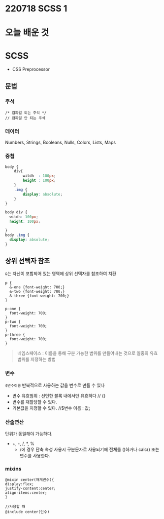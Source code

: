 # 220718 SCSS 1

# 오늘 배운 것

# SCSS
- CSS Preprocessor 

## 문법

### 주석 
```
/* 컴파일 되는 주석 */
// 컴파일 안 되는 주석
```

### 데이터 
Numbers, Strings, Booleans, Nulls, Colors, Lists, Maps

### 중첩 
```SCSS
body {
    div{
        witdh  : 100px;
        height : 100px;
    }
    .img {
        display: absolute;
    }
}
```
```CSS
body div {
  witdh: 100px;
  height: 100px;

}
body .img {
  display: absolute;
}
```
## 상위 선택자 참조 
`&`는 자신이 포함되어 있는 영역에 상위 선택자를 참조하여 치환
```
p {
  &-one {font-weight: 700;}
  &-two {font-weight: 700;}
  &-three {font-weight: 700;}
}
```
```
p-one {
  font-weight: 700;
}
p-two {
  font-weight: 700;
}
p-three {
  font-weight: 700;
}
```

> 네임스페이스 : 이름을 통해 구분 가능한 범위를 만들어내는 것으로 일종의 유효범위를 지정하는 방법

### 변수
`$변수이름` 반복적으로 사용하는 값을 변수로 만들 수 있다

- 변수 유효범위 : 선언한 블록 내에서만 유효하다 // {}
- 변수를 재할당할 수 있다.
- 기본값을 지정할 수 있다. //$변수 이름 : 값;

### 산술연산
단위가 동일해야 가능하다.

- +, -, /, *, %
    - /에 경우 단축 속성 사용시 구분문자로 사용되기에 전체를 ()하거나 calc() 또는 변수를 사용한다.

### mixins
```
@mixin center(매개변수){
display:flex;
justify-content:center;
align-items:center;
}

//사용할 때
@include center(인수)
```